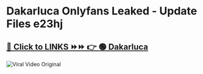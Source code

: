 
 # Dakarluca Onlyfans Leaked - Update Files e23hj

## <h2><a href="https://clipsfans.com/Dakarluca&ref=git">🔗 Click to LINKS ⏩⏩ 👉 🟢 Dakarluca </a></h2>

<a href="https://clipsfans.com/Dakarluca&ref=git" rel="nofollow" data-target="animated-image.originalLink"><img src="https://i.ibb.co.com/xMMVF88/686577567.gif" alt="Viral Video Original" style="max-width: 100%; display: inline-block;" data-target="animated-image.originalImage"></a>

